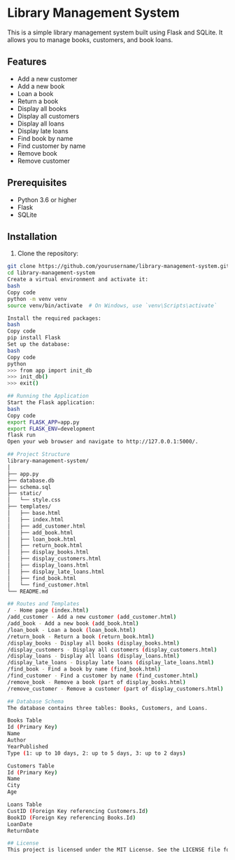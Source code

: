 # Library Management System

This is a simple library management system built using Flask and SQLite. It allows you to manage books, customers, and book loans.

## Features

- Add a new customer
- Add a new book
- Loan a book
- Return a book
- Display all books
- Display all customers
- Display all loans
- Display late loans
- Find book by name
- Find customer by name
- Remove book
- Remove customer

## Prerequisites

- Python 3.6 or higher
- Flask
- SQLite

## Installation

1. Clone the repository:

```bash
git clone https://github.com/yourusername/library-management-system.git
cd library-management-system
Create a virtual environment and activate it:
bash
Copy code
python -m venv venv
source venv/bin/activate  # On Windows, use `venv\Scripts\activate`

Install the required packages:
bash
Copy code
pip install Flask
Set up the database:
bash
Copy code
python
>>> from app import init_db
>>> init_db()
>>> exit()

## Running the Application
Start the Flask application:
bash
Copy code
export FLASK_APP=app.py
export FLASK_ENV=development
flask run
Open your web browser and navigate to http://127.0.0.1:5000/.

## Project Structure
library-management-system/
│
├── app.py
├── database.db
├── schema.sql
├── static/
│   └── style.css
├── templates/
│   ├── base.html
│   ├── index.html
│   ├── add_customer.html
│   ├── add_book.html
│   ├── loan_book.html
│   ├── return_book.html
│   ├── display_books.html
│   ├── display_customers.html
│   ├── display_loans.html
│   ├── display_late_loans.html
│   ├── find_book.html
│   └── find_customer.html
└── README.md

## Routes and Templates
/ - Home page (index.html)
/add_customer - Add a new customer (add_customer.html)
/add_book - Add a new book (add_book.html)
/loan_book - Loan a book (loan_book.html)
/return_book - Return a book (return_book.html)
/display_books - Display all books (display_books.html)
/display_customers - Display all customers (display_customers.html)
/display_loans - Display all loans (display_loans.html)
/display_late_loans - Display late loans (display_late_loans.html)
/find_book - Find a book by name (find_book.html)
/find_customer - Find a customer by name (find_customer.html)
/remove_book - Remove a book (part of display_books.html)
/remove_customer - Remove a customer (part of display_customers.html)

## Database Schema
The database contains three tables: Books, Customers, and Loans.

Books Table
Id (Primary Key)
Name
Author
YearPublished
Type (1: up to 10 days, 2: up to 5 days, 3: up to 2 days)

Customers Table
Id (Primary Key)
Name
City
Age

Loans Table
CustID (Foreign Key referencing Customers.Id)
BookID (Foreign Key referencing Books.Id)
LoanDate
ReturnDate

## License
This project is licensed under the MIT License. See the LICENSE file for details.